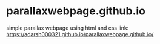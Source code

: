 # parallaxwebpage.github.io
simple parallax webpage using html and css
link: https://adarsh000321.github.io/parallaxwebpage.github.io/
